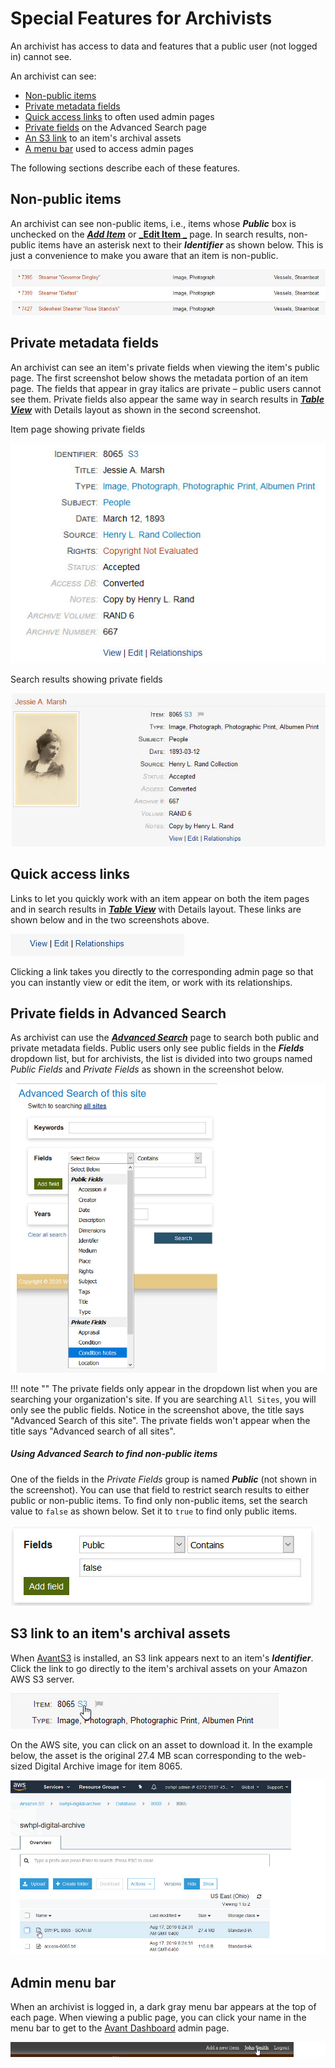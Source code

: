 # Special Features for Archivists

An archivist has access to data and features that a public user (not logged in) cannot see.

An archivist can see:

-   [Non-public items](#non-public-items)
-   [Private metadata fields](#private-metadata-fields)
-   [Quick access links](#quick-access-links) to often used admin pages
-   [Private fields](#private-fields-in-advanced-search) on the Advanced Search page
-   [An S3 link](#s3-link-to-an-items-archival-assets) to an item's archival assets
-   [A menu bar](#admin-menu-bar) used to access admin pages

The following sections describe each of these features.     

## Non-public items

An archivist can see non-public items, i.e., items whose **_Public_** box is unchecked on the 
[**_Add Item_**](/archivist/items/#add-a-new-item) or [**_Edit Item _**](/archivist/items/#edit-an-item) 
page. In search results, non-public items have an asterisk next to their **_Identifier_** as 
shown below. This is just a convenience to make you aware that an item is non-public.

![Example showing asterisk on non-public items](special-features-archivist-1.jpg)

## Private metadata fields

An archivist can see an item's private fields when viewing the item's public page.
The first screenshot below shows the metadata portion of an item page.
The fields that appear in gray italics are private &ndash; public users cannot see them.
Private fields also appear the same way in search results in
[**_Table View_**](/user/viewing-search-results/#table-view) with Details layout
as shown in the second screenshot.

Item page showing private fields

![Example showing private fields on a non-public item](special-features-archivist-2.jpg)

Search results showing private fields

![Example showing private fields in search results](special-features-archivist-4.jpg)

## Quick access links

Links to let you quickly work with an item appear on both the item pages and in search results in
[**_Table View_**](/user/viewing-search-results/#table-view) with Details layout.
These links are shown below and in the two screenshots above.

![Quick access links](special-features-archivist-5.jpg)

Clicking a link takes you directly to the corresponding admin page so that you 
can instantly view or edit the item, or work with its relationships.

## Private fields in Advanced Search

As archivist can use the [**_Advanced Search_**](/user/how-to-search/#advanced-search) page
to search both public and private metadata fields. Public users only see public fields
in the **_Fields_** dropdown list, but for archivists, the list is divided into two groups
named *Public Fields* and *Private Fields* as shown in the screenshot below.

![Private fields in Advanced Search](special-features-archivist-8.jpg)

!!! note ""
    The private fields only appear in the dropdown list when you are searching your
    organization's site. If you are searching `All Sites`, you will only see the public
    fields. Notice in the screenshot above, the title says "Advanced Search of this site".
    The private fields won't appear when the title says "Advanced search of all sites".

##### Using Advanced Search to find non-public items

One of the fields in the *Private Fields* group is named **_Public_** (not shown in the screenshot).
You can use that field to restrict search results to either public or non-public items. To find
only non-public items, set the search value to `false` as shown below. Set it to `true` to find only
public items.

![Search for non-public items](special-features-archivist-9.jpg)

## S3 link to an item's archival assets

When [AvantS3](/plugins/avants3) is installed, an S3 link appears next to an item's
**_Identifier_**. Click the link to go directly to the item's archival assets on
your Amazon AWS S3 server.

![Example showing S3 link](special-features-archivist-7.jpg)

On the AWS site, you can click on an asset to download it. In the example below,
the asset is the original 27.4 MB scan corresponding to the web-sized Digital
Archive image for item 8065.
  
![Amazon AWS S3 page](special-features-archivist-6.jpg)

## Admin menu bar

When an archivist is logged in, a dark gray menu bar appears at the top of each page.
When viewing a public page, you can click your name in the menu bar to get to the
[Avant Dashboard](/archivist/logging-in/#avant-dashboard) admin page.

![admin menu bar](special-features-archivist-3.jpg)


